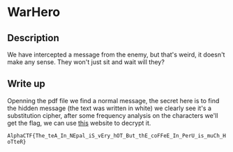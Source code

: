 # WarHero

## Description

We have intercepted a message from the enemy, but that's weird, it doesn't make any sense. They won't just sit and wait will they?


## Write up

Openning the pdf file we find a normal message, the secret here is to find the hidden message (the text was written in white) we clearly see it's a substitution cipher, after some frequency analysis on the characters we'll get the flag, we can use [this](https://www.dcode.fr/monoalphabetic-substitution) website to decrypt it.

`AlphaCTF{The_teA_In_NEpal_iS_vEry_hOT_But_thE_coFFeE_In_PerU_is_muCh_HoTteR}`
